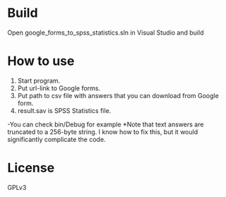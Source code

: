 # Build
Open google_forms_to_spss_statistics.sln in Visual Studio and build

# How to use
1. Start program.
2. Put url-link to Google forms.
3. Put path to csv file with answers that you can download from Google form.
4. result.sav is SPSS Statistics file.

-You can check bin/Debug for example
*Note that text answers are truncated to a 256-byte string. I know how to fix this, but it would significantly complicate the code.

# License
GPLv3
